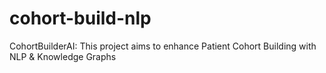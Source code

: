 # cohort-build-nlp
CohortBuilderAI: This project aims to enhance Patient Cohort Building with NLP &amp; Knowledge Graphs 
